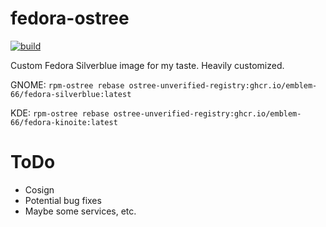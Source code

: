# fedora-ostree
[![build](https://github.com/Emblem-66/fedora-ostree/actions/workflows/build.yml/badge.svg)](https://github.com/Emblem-66/fedora-ostree/actions/workflows/build.yml)

Custom Fedora Silverblue image for my taste. Heavily customized.

GNOME: `` rpm-ostree rebase ostree-unverified-registry:ghcr.io/emblem-66/fedora-silverblue:latest ``

KDE: `` rpm-ostree rebase ostree-unverified-registry:ghcr.io/emblem-66/fedora-kinoite:latest ``

# ToDo
- Cosign
- Potential bug fixes
- Maybe some services, etc.
